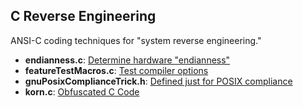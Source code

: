 ## C Reverse Engineering
ANSI-C coding techniques for "system reverse engineering."
* __endianness.c__: [Determine hardware "endianness"](endianess.c)
* __featureTestMacros.c__: [Test compiler options](ftm.md)
* __gnuPosixComplianceTrick.h__: [Defined just for POSIX compliance](gnuPosixComplianceTrick.h)
* __korn.c__: [Obfuscated C Code](korn.c)

